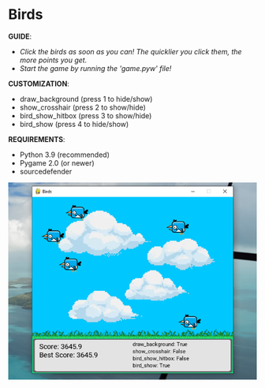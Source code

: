 # Birds

**GUIDE**:
- _Click the birds as soon as you can! The quicklier you click them, the more points you get._
- _Start the game by running the 'game.pyw' file!_

**CUSTOMIZATION**:
- draw_background   (press 1 to hide/show)
- show_crosshair    (press 2 to show/hide)
- bird_show_hitbox  (press 3 to show/hide)
- bird_show         (press 4 to hide/show)

**REQUIREMENTS**:
- Python 3.9        (recommended)
- Pygame 2.0        (or newer)
- sourcedefender

![Birds](lib/Miscellaneous/birds.png?raw=true)
